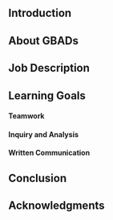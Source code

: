## Introduction

## About GBADs

## Job Description

## Learning Goals

#### Teamwork

#### Inquiry and Analysis

#### Written Communication

## Conclusion

## Acknowledgments

<script src="http://code.jquery.com/jquery-1.4.2.min.js"></script> <script> var x = document.getElementsByClassName("site-footer-credits"); setTimeout(() => { x[0].remove(); }, 10); </script>
